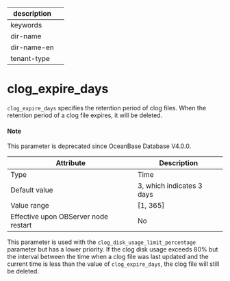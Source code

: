 |description||
|---|---|
|keywords||
|dir-name||
|dir-name-en||
|tenant-type||

clog_expire_days
=====================================

`clog_expire_days` specifies the retention period of clog files. When the retention period of a clog file expires, it will be deleted.

<main id="notice" type='explain'>
  <h4>Note</h4>
  <p>This parameter is deprecated since OceanBase Database V4.0.0. </p>
</main>

| **Attribute** | **Description** |
|------------------|------------|
| Type | Time |
| Default value | 3, which indicates 3 days  |
| Value range | \[1, 365\] |
| Effective upon OBServer node restart | No |



This parameter is used with the `clog_disk_usage_limit_percentage` parameter but has a lower priority. If the clog disk usage exceeds 80% but the interval between the time when a clog file was last updated and the current time is less than the value of `clog_expire_days`, the clog file will still be deleted.
